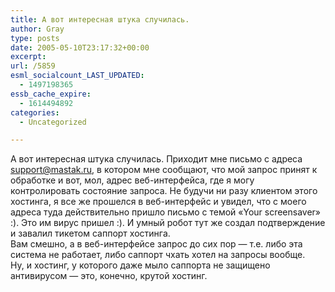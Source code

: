 ```yaml
---
title: А вот интересная штука случилась.
author: Gray
type: posts
date: 2005-05-10T23:17:32+00:00
excerpt:
url: /5859
esml_socialcount_LAST_UPDATED:
  - 1497198365
essb_cache_expire:
  - 1614494892
categories:
  - Uncategorized

---
```








А вот интересная штука случилась. Приходит мне письмо с адреса support@mastak.ru, в котором мне сообщают, что мой запрос принят к обработке и вот, мол, адрес веб-интерфейса, где я могу контролировать состояние запроса. Не будучи ни разу клиентом этого хостинга, я все же прошелся в веб-интерфейс и увидел, что с моего адреса туда действительно пришло письмо с темой &#171;Your screensaver&#187; :). Это им вирус пришел :). И умный робот тут же создал подтверждение и завалил тикетом саппорт хостинга.  
Вам смешно, а в веб-интерфейсе запрос до сих пор &#8212; т.е. либо эта система не работает, либо саппорт чхать хотел на запросы вообще.  
Ну, и хостинг, у которого даже мыло саппорта не защищено антивирусом &#8212; это, конечно, крутой хостинг.